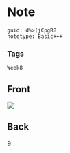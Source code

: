 # Note
```
guid: d%>(jCpgRB
notetype: Basic+++
```

### Tags
```
Week8
```

## Front
<img src="paste-2c8556cb1e7994c8959b1cb046a434951e4b0da0.jpg">

## Back
9
